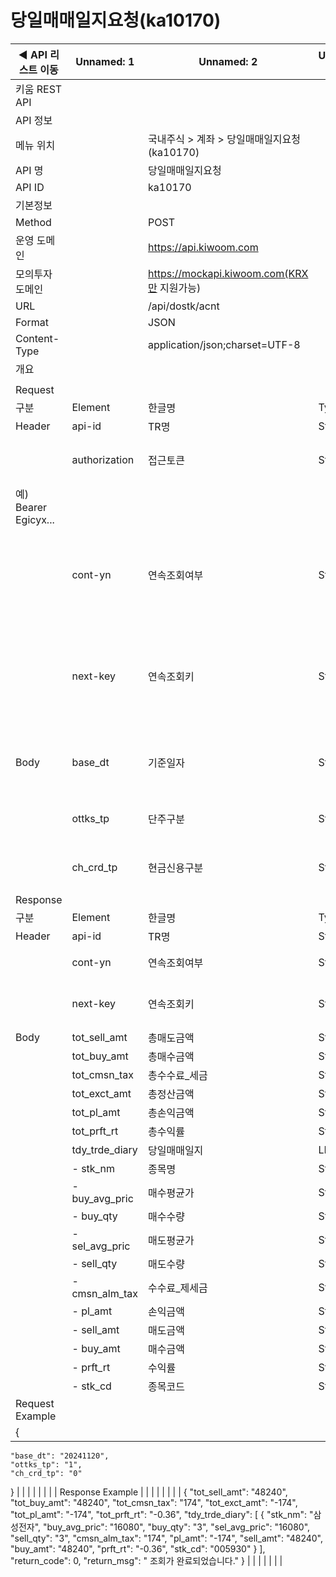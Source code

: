 # 당일매매일지요청(ka10170)

| ◀ API 리스트 이동 | Unnamed: 1 | Unnamed: 2 | Unnamed: 3 | Unnamed: 4 | Unnamed: 5 | Unnamed: 6 |
| --- | --- | --- | --- | --- | --- | --- |
| 키움 REST API |  |  |  |  |  |  |
| API 정보 |  |  |  |  |  |  |
| 메뉴 위치 |  | 국내주식 > 계좌 > 당일매매일지요청(ka10170) |  |  |  |  |
| API 명 |  | 당일매매일지요청 |  |  |  |  |
| API ID |  | ka10170 |  |  |  |  |
| 기본정보 |  |  |  |  |  |  |
| Method |  | POST |  |  |  |  |
| 운영 도메인 |  | https://api.kiwoom.com |  |  |  |  |
| 모의투자 도메인 |  | https://mockapi.kiwoom.com(KRX만 지원가능) |  |  |  |  |
| URL |  | /api/dostk/acnt |  |  |  |  |
| Format |  | JSON |  |  |  |  |
| Content-Type |  | application/json;charset=UTF-8 |  |  |  |  |
| 개요 |  |  |  |  |  |  |
|  |  |  |  |  |  |  |
| Request |  |  |  |  |  |  |
| 구분 | Element | 한글명 | Type | Required | Length | Description |
| Header | api-id | TR명 | String | Y | 10 |  |
|  | authorization | 접근토큰 | String | Y | 1000 | 토큰 지정시 토큰타입("Bearer") 붙혀서 호출 
 예) Bearer Egicyx... |
|  | cont-yn | 연속조회여부 | String | N | 1 | 응답 Header의 연속조회여부값이 Y일 경우 다음데이터 요청시 응답 Header의 cont-yn값 세팅 |
|  | next-key | 연속조회키 | String | N | 50 | 응답 Header의 연속조회여부값이 Y일 경우 다음데이터 요청시 응답 Header의 next-key값 세팅 |
| Body | base_dt | 기준일자 | String | N | 8 | YYYYMMDD(공백입력시 금일데이터,최근 2개월까지 제공) |
|  | ottks_tp | 단주구분 | String | Y | 1 | 1:당일매수에 대한 당일매도,2:당일매도 전체 |
|  | ch_crd_tp | 현금신용구분 | String | Y | 1 | 0:전체, 1:현금매매만, 2:신용매매만 |
| Response |  |  |  |  |  |  |
| 구분 | Element | 한글명 | Type | Required | Length | Description |
| Header | api-id | TR명 | String | Y | 10 |  |
|  | cont-yn | 연속조회여부 | String | N | 1 | 다음 데이터가 있을시 Y값 전달 |
|  | next-key | 연속조회키 | String | N | 50 | 다음 데이터가 있을시 다음 키값 전달 |
| Body | tot_sell_amt | 총매도금액 | String | N |  |  |
|  | tot_buy_amt | 총매수금액 | String | N |  |  |
|  | tot_cmsn_tax | 총수수료_세금 | String | N |  |  |
|  | tot_exct_amt | 총정산금액 | String | N |  |  |
|  | tot_pl_amt | 총손익금액 | String | N |  |  |
|  | tot_prft_rt | 총수익률 | String | N |  |  |
|  | tdy_trde_diary | 당일매매일지 | LIST | N |  |  |
|  | - stk_nm | 종목명 | String | N | 40 |  |
|  | - buy_avg_pric | 매수평균가 | String | N |  |  |
|  | - buy_qty | 매수수량 | String | N |  |  |
|  | - sel_avg_pric | 매도평균가 | String | N |  |  |
|  | - sell_qty | 매도수량 | String | N |  |  |
|  | - cmsn_alm_tax | 수수료_제세금 | String | N |  |  |
|  | - pl_amt | 손익금액 | String | N |  |  |
|  | - sell_amt | 매도금액 | String | N |  |  |
|  | - buy_amt | 매수금액 | String | N |  |  |
|  | - prft_rt | 수익률 | String | N |  |  |
|  | - stk_cd | 종목코드 | String | N | 6 |  |
| Request Example |  |  |  |  |  |  |
| {
    "base_dt": "20241120",
    "ottks_tp": "1",
    "ch_crd_tp": "0"
} |  |  |  |  |  |  |
| Response Example |  |  |  |  |  |  |
| {
    "tot_sell_amt": "48240",
    "tot_buy_amt": "48240",
    "tot_cmsn_tax": "174",
    "tot_exct_amt": "-174",
    "tot_pl_amt": "-174",
    "tot_prft_rt": "-0.36",
    "tdy_trde_diary": [
        {
            "stk_nm": "삼성전자",
            "buy_avg_pric": "16080",
            "buy_qty": "3",
            "sel_avg_pric": "16080",
            "sell_qty": "3",
            "cmsn_alm_tax": "174",
            "pl_amt": "-174",
            "sell_amt": "48240",
            "buy_amt": "48240",
            "prft_rt": "-0.36",
            "stk_cd": "005930"
        }
    ],
    "return_code": 0,
    "return_msg": " 조회가 완료되었습니다."
} |  |  |  |  |  |  |

